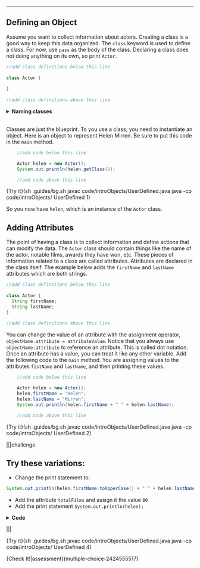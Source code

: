----------

## Defining an Object

Assume you want to collect information about actors. Creating a class is a good way to keep this data organized. The `class` keyword is used to define a class. For now, use `pass` as the body of the class. Declaring a class does not doing anything on its own, so print `Actor`.

```java
//add class definitions below this line
    
class Actor {
  
}  
  
//add class definitions above this line
```

<details>
  
  <summary><strong>Naming classes</strong></summary>The convention for naming classes in Java is to use a capital letter. A lowercase letter will not cause an error message, but it is not considered to be "correct". If a class has a name with multiple words, all of the words are pushed together, and a capital letter is used for the first letter of each word. This is called camel case.
  
</details><br>

Classes are just the blueprint. To you use a class, you need to instantiate an object. Here is an object to represent Helen Mirren. Be sure to put this code in the `main` method.

```java
    //add code below this line

    Actor helen = new Actor();
    System.out.println(helen.getClass());

    //add code above this line
```

{Try it}(sh .guides/bg.sh javac code/introObjects/UserDefined.java java -cp code/introObjects/ UserDefined 1)

So you now have `helen`, which is an instance of the `Actor` class.

## Adding Attributes

The point of having a class is to collect information and define actions that can modify the data. The `Actor` class should contain things like the name of the actor, notable films, awards they have won, etc. These pieces of information related to a class are called attributes. Attributes are declared in the class itself. The example below adds the `firstName` and `lastName` attributes which are both strings. 
```java
//add class definitions below this line
    
class Actor {
  String firstName;
  String lastName;
}  
  
//add class definitions above this line
```

You can change the value of an attribute with the assignment operator, `objectName.attribute = attributeValue`. Notice that you always use `objectName.attribute` to reference an attribute. This is called dot notation. Once an attribute has a value, you can treat it like any other variable. Add the following code to the `main` method. You are assigning values to the attributes `fistName` and `lastName`, and then printing these values.

```java
    //add code below this line

    Actor helen = new Actor();
    helen.firstName = "Helen";
    helen.lastName = "Mirren";
    System.out.println(helen.firstName + " " + helen.lastName);

    //add code above this line
```

{Try it}(sh .guides/bg.sh javac code/introObjects/UserDefined.java java -cp code/introObjects/ UserDefined 2)

|||challenge
## Try these variations:
* Change the print statement to:
```java
System.out.println(helen.firstName.toUpperCase() + " " + helen.lastName.toLowerCase());
```
* Add the attribute `totalFilms` and assign it the value `80`
* Add the print statement `System.out.println(helen);`

<details>
  <summary><strong>Code</strong></summary>
  
  You may have noticed that printing the object `helen` returns `Actor@` followed a series of numbers and letters. Java is telling you that `helen` is an object of class `Actor` and the numbers and letters represent the object's location in memory.
  
  ```java
  import java.lang.Class;

  //add class definitions below this line

  class Actor {
    String firstName;
    String lastName;
    int totalFilms;
  }  

  //add class definitions above this line

  public class UserDefined {  
    public static void main(String[] args) {

      //add code below this line

      Actor helen = new Actor();
      helen.firstName = "Helen";
      helen.lastName = "Mirren";
      helen.totalFilms = 80;
      System.out.println(helen.firstName.toUpperCase() + " " + helen.lastName.toLowerCase());
      System.out.println(helen.totalFilms);
      System.out.println(helen);

      //add code above this line
    }
  }
  ```
  
</details>

|||

{Try it}(sh .guides/bg.sh javac code/introObjects/UserDefined.java java -cp code/introObjects/ UserDefined 4)

{Check It!|assessment}(multiple-choice-2424555517)
